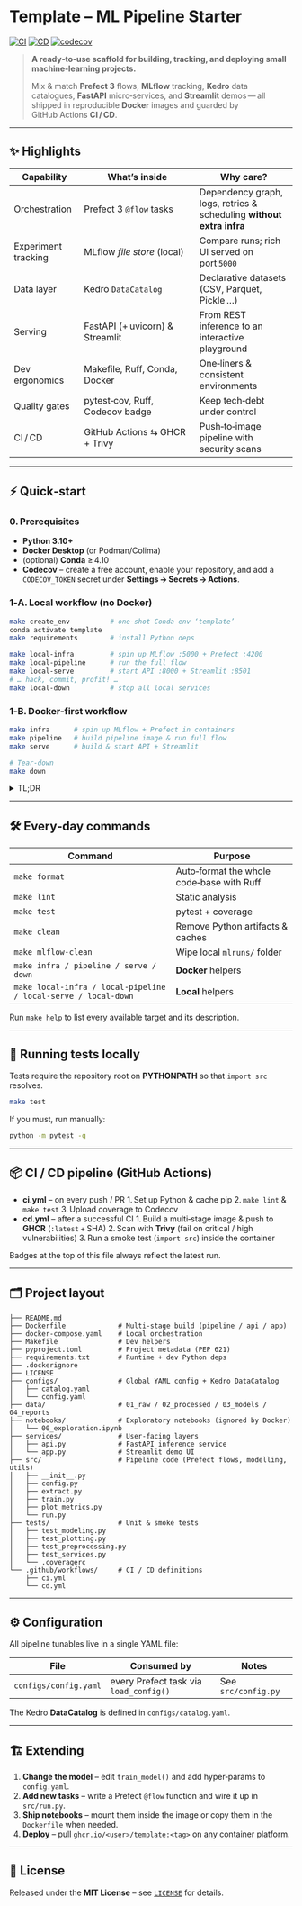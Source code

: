 # Template – ML Pipeline Starter

[![CI](https://github.com/angelofv/template/actions/workflows/ci.yml/badge.svg)](https://github.com/angelofv/template/actions/workflows/ci.yml)
[![CD](https://github.com/angelofv/template/actions/workflows/cd.yml/badge.svg)](https://github.com/angelofv/template/actions/workflows/cd.yml)
[![codecov](https://codecov.io/gh/angelofv/template/graph/badge.svg?token=RD0GRZMER0)](https://codecov.io/gh/angelofv/template)

> **A ready‑to‑use scaffold for building, tracking, and deploying small machine‑learning projects.**
>
> Mix & match **Prefect 3** flows, **MLflow** tracking, **Kedro** data catalogues, **FastAPI** micro‑services, and **Streamlit** demos — all shipped in reproducible **Docker** images and guarded by GitHub Actions **CI / CD**.

---

## ✨ Highlights

| Capability          | What’s inside                   | Why care?                                                            |
| ------------------- | ------------------------------- | -------------------------------------------------------------------- |
| Orchestration       | Prefect 3 `@flow` tasks         | Dependency graph, logs, retries & scheduling **without extra infra** |
| Experiment tracking | MLflow *file store* (local)     | Compare runs; rich UI served on port `5000`                          |
| Data layer          | Kedro `DataCatalog`             | Declarative datasets (CSV, Parquet, Pickle …)                        |
| Serving             | FastAPI (+ uvicorn) & Streamlit | From REST inference to an interactive playground                     |
| Dev ergonomics      | Makefile, Ruff, Conda, Docker   | One‑liners & consistent environments                                 |
| Quality gates       | pytest‑cov, Ruff, Codecov badge | Keep tech‑debt under control                                         |
| CI / CD             | GitHub Actions ⇆ GHCR + Trivy   | Push‑to‑image pipeline with security scans                           |

---

## ⚡ Quick‑start

### 0. Prerequisites

* **Python 3.10+**
* **Docker Desktop** (or Podman/Colima)
* (optional) **Conda** ≥ 4.10
* **Codecov** – create a free account, enable your repository, and add a `CODECOV_TOKEN` secret under **Settings → Secrets → Actions**.

### 1‑A. Local workflow (no Docker)

```bash
make create_env          # one‑shot Conda env ‘template’
conda activate template
make requirements        # install Python deps

make local-infra         # spin up MLflow :5000 + Prefect :4200
make local-pipeline      # run the full flow
make local-serve         # start API :8000 + Streamlit :8501
# … hack, commit, profit! …
make local-down          # stop all local services
```

### 1‑B. Docker‑first workflow

```bash
make infra      # spin up MLflow + Prefect in containers
make pipeline   # build pipeline image & run full flow
make serve      # build & start API + Streamlit

# Tear‑down
make down
```

<details>
<summary>TL;DR</summary>

```bash
docker compose up --build
```

`docker compose` will launch *everything*, but you will lose the pretty, colour‑coded logs provided by the Makefile 🙃.

</details>

---

## 🛠️ Every‑day commands

| Command                                                        | Purpose                                   |
| -------------------------------------------------------------- | ----------------------------------------- |
| `make format`                                                  | Auto‑format the whole code‑base with Ruff |
| `make lint`                                                    | Static analysis                           |
| `make test`                                                    | pytest + coverage                         |
| `make clean`                                                   | Remove Python artifacts & caches          |
| `make mlflow-clean`                                            | Wipe local `mlruns/` folder               |
| `make infra / pipeline / serve / down`                         | **Docker** helpers                        |
| `make local-infra / local-pipeline / local-serve / local-down` | **Local** helpers                         |

Run `make help` to list every available target and its description.

---

## 🧪 Running tests locally

Tests require the repository root on **PYTHONPATH** so that `import src` resolves.

```bash
make test
```

If you must, run manually:

```bash
python -m pytest -q
```

---

## 📦 CI / CD pipeline (GitHub Actions)

* **ci.yml** – on every push / PR
  1. Set up Python & cache pip
  2. `make lint` & `make test`
  3. Upload coverage to Codecov
* **cd.yml** – after a successful CI
  1. Build a multi‑stage image & push to **GHCR** (`:latest` + SHA)
  2. Scan with **Trivy** (fail on critical / high vulnerabilities)
  3. Run a smoke test (`import src`) inside the container

Badges at the top of this file always reflect the latest run.

---

## 🗂 Project layout

```
├── README.md
├── Dockerfile             # Multi‑stage build (pipeline / api / app)
├── docker-compose.yaml    # Local orchestration
├── Makefile               # Dev helpers
├── pyproject.toml         # Project metadata (PEP 621)
├── requirements.txt       # Runtime + dev Python deps
├── .dockerignore
├── LICENSE
├── configs/               # Global YAML config + Kedro DataCatalog
│   ├── catalog.yaml
│   └── config.yaml
├── data/                  # 01_raw / 02_processed / 03_models / 04_reports
├── notebooks/             # Exploratory notebooks (ignored by Docker)
│   └── 00_exploration.ipynb
├── services/              # User‑facing layers
│   ├── api.py             # FastAPI inference service
│   └── app.py             # Streamlit demo UI
├── src/                   # Pipeline code (Prefect flows, modelling, utils)
│   ├── __init__.py
│   ├── config.py
│   ├── extract.py
│   ├── train.py
│   ├── plot_metrics.py
│   └── run.py
├── tests/                 # Unit & smoke tests
│   ├── test_modeling.py
│   ├── test_plotting.py
│   ├── test_preprocessing.py
│   ├── test_services.py
│   └── .coveragerc
└── .github/workflows/     # CI / CD definitions
    ├── ci.yml
    └── cd.yml
```

---

## ⚙️ Configuration

All pipeline tunables live in a single YAML file:

| File                  | Consumed by                            | Notes               |
| --------------------- | -------------------------------------- | ------------------- |
| `configs/config.yaml` | every Prefect task via `load_config()` | See `src/config.py` |

The Kedro **DataCatalog** is defined in `configs/catalog.yaml`.

---

## 🏗️ Extending

1. **Change the model** – edit `train_model()` and add hyper‑params to `config.yaml`.
2. **Add new tasks** – write a Prefect `@flow` function and wire it up in `src/run.py`.
3. **Ship notebooks** – mount them inside the image or copy them in the `Dockerfile` when needed.
4. **Deploy** – pull `ghcr.io/<user>/template:<tag>` on any container platform.

---

## 📜 License

Released under the **MIT License** – see [`LICENSE`](LICENSE) for details.
